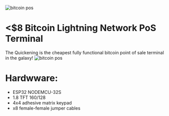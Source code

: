 ![bitcoin pos](https://i.imgur.com/MmSiOjs.png)

# <$8 Bitcoin Lightning Network PoS Terminal

The Quickening is the cheapest fully functional bitcoin point of sale terminal in the galaxy!
![bitcoin pos](https://i.imgur.com/nIjz1as.gif)
 # Hardwware:
* ESP32 NODEMCU-32S
* 1.8 TFT 160/128
* 4x4 adhesive matrix keypad
* x8 female-female jumper cables
